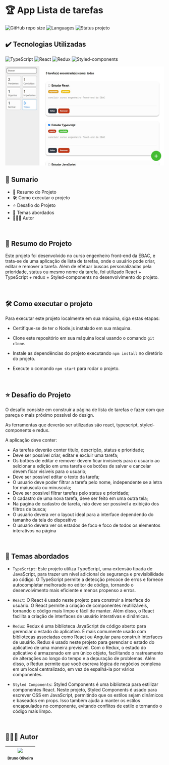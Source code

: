 # 🏆 App Lista de tarefas
![GitHub repo size](https://img.shields.io/github/repo-size/BrunoOliveira16/lista-de-tarefas-react?style=for-the-badge)
![Languages](https://img.shields.io/github/languages/count/BrunoOliveira16/lista-de-tarefas-react?style=for-the-badge)
![Status projeto](https://img.shields.io/badge/STATUS-CONCLUIDO-GREEN?style=for-the-badge)

## ✔️ Tecnologias Utilizadas
![TypeScript](https://img.shields.io/badge/TypeScript-007ACC?style=for-the-badge&logo=typescript&logoColor=white)
![React](https://img.shields.io/badge/React-20232A?style=for-the-badge&logo=react&logoColor=61DAFB)
![Redux](https://img.shields.io/badge/Redux-593D88?style=for-the-badge&logo=redux&logoColor=white)
![Styled-components](https://img.shields.io/badge/styled--components-DB7093?style=for-the-badge&logo=styled-components&logoColor=white)

<img src="./src/assets/screenshot.jpg" alt="screenshot da aplicação">

<br>

## 📎 Sumario

- 📌 Resumo do Projeto
- 🛠️ Como executar o projeto
- ⭐ Desafio do Projeto
- 📂 Temas abordados
- 🙋🏻‍♂️ Autor

<br>

## 📌 Resumo do Projeto
Este projeto foi desenvolvido no curso engenheiro front-end da EBAC, e trata-se de uma aplicação de lista de tarefas, onde o usuário pode criar, editar e remover a tarefa. Além de efetuar buscas personalizadas pela prioridade, status ou mesmo nome da tarefa, foi utilizado React + TypeScript + redux + Styled-components no desenvolvimento do projeto.

<br>

## 🛠️ Como executar o projeto
Para executar este projeto localmente em sua máquina, siga estas etapas:

- Certifique-se de ter o Node.js instalado em sua máquina.

- Clone este repositório em sua máquina local usando o comando ``git clone``.

- Instale as dependências do projeto executando ``npm install`` no diretório do projeto.

- Execute o comando ``npm start`` para rodar o projeto.

<br>

## ⭐ Desafio do Projeto
O desafio consiste em construir a página de lista de tarefas e fazer com que pareça o mais próximo possível do design.

As ferramentas que deverão ser utilizadas são react, typescript, styled-components e redux.

A aplicação deve conter:

- As tarefas deverão conter titulo, descrição, status e prioridade;
- Deve ser possível criar, editar e excluir uma tarefa;
- Os botões de editar e remover devem ficar invisiveis para o usuario ao selcionar a edição em uma tarefa e os botões de salvar e cancelar devem ficar visiveis para o usuario;
- Deve ser possível editar o texto da tarefa;
- O usuario deve poder filtrar a tarefa pelo nome, independente se a letra for maiuscula ou minuscula;
- Deve ser possivel filtrar tarefas pelo status e prioridade;
- O cadastro de uma nova tarefa, deve ser feito em uma outra tela;
- Na pagina de cadastro de tarefa, não deve ser possível a exibição dos filtros de busca;
- O usuario devera ver o layout ideal para a interface dependendo do tamanho da tela do dispositivo
- O usuario devera ver os estados de foco e foco de todos os elementos interativos na página


<br>

## 📂 Temas abordados
- ``TypeScript``: Este projeto utiliza TypeScript, uma extensão tipada de JavaScript, para trazer um nível adicional de segurança e previsibilidade ao código. O TypeScript permite a detecção precoce de erros e fornece autocompletar melhorado no editor de código, tornando o desenvolvimento mais eficiente e menos propenso a erros.

- ``React``: O React é usado neste projeto para construir a interface do usuário. O React permite a criação de componentes reutilizáveis, tornando o código mais limpo e fácil de manter. Além disso, o React facilita a criação de interfaces de usuário interativas e dinâmicas.

- ``Redux``: Redux é uma biblioteca JavaScript de código aberto para gerenciar o estado do aplicativo. É mais comumente usado com bibliotecas associadas como React ou Angular para construir interfaces de usuário. Redux é usado neste projeto para gerenciar o estado do aplicativo de uma maneira previsível. Com o Redux, o estado do aplicativo é armazenado em um único objeto, facilitando o rastreamento de alterações ao longo do tempo e a depuração de problemas. Além disso, o Redux permite que você escreva lógica de negócios complexa em um local centralizado, em vez de espalhá-la por vários componentes.

- ``Styled Components``: Styled Components é uma biblioteca para estilizar componentes React. Neste projeto, Styled Components é usado para escrever CSS em JavaScript, permitindo que os estilos sejam dinâmicos e baseados em props. Isso também ajuda a manter os estilos encapsulados no componente, evitando conflitos de estilo e tornando o código mais limpo.

<br>

## 🙋🏻‍♂️ Autor

| [<img src="https://avatars.githubusercontent.com/u/103857382?v=4" width=115><br><sub>Bruno Oliveira</sub>](https://github.com/BrunoOliveira16) |
| :---: |
